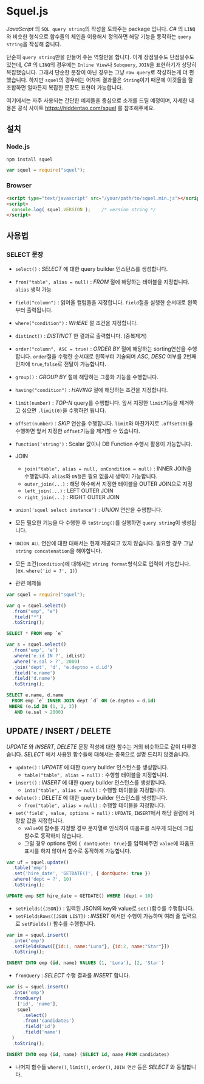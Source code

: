 # Squel.js

*JavaScript* 의 `SQL query string`의 작성을 도와주는 package 입니다.
*C#* 의 `LINQ`와 비슷한 형식으로 함수들의 체인을 이용해서 정의하면 해당 기능을 동작하는 `query string`을 작성해 줍니다.

단순히 `query string`만을 만들어 주는 역할만을 합니다.
이게 장점일수도 단점일수도 있는데, *C#* 의 `LINQ`의 경우에는 `Inline View`나 `Subquery`, `JOIN`을 표현하기가 상당히 복잡했습니다. 그래서 단순한 문장이 아닌 경우는 그냥 `raw query`로 작성하는게 더 편했습니다.
하지만 `squel`의 경우에는 어차피 결과물은 `String`이기 때문에 이것들을 잘 조합하면 얼마든지 복잡한 문장도 표현이 가능합니다.


여기에서는 자주 사용되는 간단한 예제들을 중심으로 소개를 드릴 예정이며,
자세한 내용은 공식 사이트 <https://hiddentao.com/squel> 를 참조해주세요.

## 설치

### Node.js

```Shell
npm install squel
```

```JavaScript
var squel = require("squel");
```

### Browser

```HTML
<script type="text/javascript" src="/your/path/to/squel.min.js"></script>
<script>
  console.log( squel.VERSION );    /* version string */
</script>
```

## 사용법

### SELECT 문장

- `select()` : *SELECT* 에 대한 query builder 인스턴스를 생성합니다.
- `from("table", alias = null)` : *FROM* 절에 해당하는 테이블을 지정합니다. `alias` 생략 가능
- `field("column")` : 읽어올 컬럼들을 지정합니다. `field`절을 실행한 순서대로 왼쪽부터 출력됩니다.
- `where("condition")` : *WHERE* 절 조건을 지정합니다.
- `distinct()` : *DISTINCT* 한 결과로 출력합니다. (중복제거)
- `order("column", ASC = true)` : *ORDER BY* 절에 해당하는 sorting연산을 수행합니다. `order`절을 수행한 순서대로 왼쪽부터 기술되며 *ASC*, *DESC* 여부를 2번째 인자에 `true`,`false`로 전달이 가능합니다.
- `group()` : *GROUP BY* 절에 해당하는 그룹화 기능을 수행합니다.
- `having("condition")` : *HAVING* 절에 해당하는 조건을 지정합니다.
- `limit(number)` : *TOP-N* query를 수행합니다. 앞서 지정한 `limit`기능을 제거하고 싶으면 `.limit(0)`을 수행하면 됩니다.
- `offset(number)` : *SKIP* 연산을 수행합니다. `limit`와 마찬가지로 `.offset(0)`을 수행하면 앞서 지정한 `offset`기능을 제거할 수 있습니다.
- `function('string')` : Scalar 값이나 DB Function 수행시 활용이 가능합니다.
- JOIN
  - `join("table", alias = null, onCondition = null)` : INNER JOIN을 수행합니다. `alias`와 `ON절`은 필요 없을시 생략이 가능합니다.
  - `outer_join(...)` : 해당 하수에서 지정한 테이블을 OUTER JOIN으로 지정
  - `left_join(...)` : LEFT OUTER JOIN
  - `right_join(...)` : RIGHT OUTER JOIN
- `union('squel select instance')` : *UNION* 연산을 수행합니다.

- 모든 필요한 기능을 다 수행한 후 `toString()`를 실행하면 `query string`이 생성됩니다.

- `UNION ALL` 연산에 대한 대해서는 현재 제공되고 있지 않습니다. 필요할 경우 그냥 `string concatenation`을 해야합니다.

- 모든 조건(`condition`)에 대해서는 `string format`형식으로 입력이 가능합니다. (ex. `where('id = ?', 1)`)

- 관련 예제들

```JavaScript
var squel = require("squel");

var q = squel.select()
  .from("emp", "e")
  .field("*")
  .toString();
```

```SQL
SELECT * FROM emp `e`
```

```JavaScript
var s = squel.select()
  .from('emp', 'e')
  .where('e.id IN ?', idList)
  .where('e.sal > ?', 2000)
  .join('dept', 'd', 'e.deptno = d.id')
  .field('e.name')
  .field('d.name')
  .toString();
```

```SQL
SELECT e.name, d.name  
  FROM emp `e` INNER JOIN dept `d` ON (e.deptno = d.id)  
 WHERE (e.id IN (1, 2, 3))  
   AND (e.sal > 2000)
```

## UPDATE / INSERT / DELETE

*UPDATE* 와 *INSERT*, *DELETE* 문장 작성에 대한 함수는 거의 비슷하므로 같이 다루겠습니다.
*SELECT* 에서 사용된 함수들에 대해서는 중복으로 설명 드리지 않겠습니다.

- `update()` : *UPDATE* 에 대한 query builder 인스턴스를 생성합니다.
  - `table("table", alias = null)` : 수행할 테이블을 지정합니다.
- `insert()` : *INSERT* 에 대한 query builder 인스턴스를 생성합니다.
  - `into("table", alias = null)` : 수행할 테이블을 지정합니다.
- `delete()` : *DELETE* 에 대한 query builder 인스턴스를 생성합니다.
  - `from("table", alias = null)` : 수행할 테이블을 지정합니다.
- `set('field', value, options = null)` : `UPDATE`, `INSERT`에서 해당 컬럼에 저장할 값을 지정합니다.
  - `value`에 함수를 지정할 경우 문자열로 인식하여 따옴표를 씌우게 되는데 그럼 함수로 동작하지 않습니다.
  - 그럴 경우 options 란에 `{ dontQuote: true}`를 입력해주면 `value`에 따옴표 표시를 하지 않아서 함수로 동작하게 가능합니다.

```JavaScript
var uf = squel.update()
  .table('emp')
  .set('hire_date', 'GETDATE()', { dontQuote: true })
  .where('dept = ?', 10)
  .toString();
```

```SQL
UPDATE emp SET hire_date = GETDATE() WHERE (dept = 10)
```

- `setFields({JSON})` : 입력된 JSON의 key와 value로 `set()`함수를 수행합니다.
- `setFieldsRows([JSON LIST])` : *INSERT* 에서만 수행이 가능하며 여러 줄 입력으로 `setFields()` 함수를 수행합니다.

```JavaScript
var im = squel.insert()
  .into('emp')
  .setFieldsRows([{id:1, name:"Luna"}, {id:2, name:"Star"}])
  .toString();
```

```SQL
INSERT INTO emp (id, name) VALUES (1, 'Luna'), (2, 'Star')
```

- `fromQuery` : *SELECT* 수행 결과를 *INSERT* 합니다.

```JavaScript
var is = squel.insert()
  .into('emp')
  .fromQuery(
    ['id', 'name'],
    squel
      .select()
      .from('candidates')
      .field('id')
      .field('name')
  )
  .toString();
```

```SQL
INSERT INTO emp (id, name) (SELECT id, name FROM candidates)
```



- 나머지 함수들 `where()`, `limit()`, `order()`, `JOIN 연산` 등은 *SELECT* 와 동일합니다.
